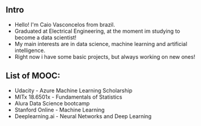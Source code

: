 ## Intro
- Hello! I'm Caio Vasconcelos from brazil.
- Graduated at Electrical Engineering, at the moment im studying to become a data scientist!
- My main interests are in data science, machine learning and artificial intelligence.
- Right now i have some basic projects, but always working on new ones!

## List of MOOC:
* Udacity - Azure Machine Learning Scholarship
* MITx 18.6501x - Fundamentals of Statistics
* Alura Data Science bootcamp
* Stanford Online - Machine Learning
* Deeplearning.ai - Neural Networks and Deep Learning


<!---
## Ongoing courses
* deeplearning.ai 
*
*
--->

<!---
caiovsa/caiovsa is a ✨ special ✨ repository because its `README.md` (this file) appears on your GitHub profile.
You can click the Preview link to take a look at your changes.
--->
